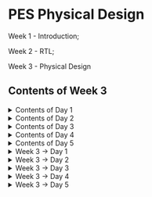 # PES Physical Design
Week 1 - Introduction;

Week 2 - RTL;

Week 3 - Physical Design


## Contents of Week 3
</details><details>
  <summary>Contents of Day 1</summary>
  
  ### Inception of open-source EDA, OpenLANE and Sky130 PDK 
  
 * How to talk to computers.
   * Introduction to QFN-48 Package, chip, pads, core, die and IPs
   * Introduction to RISC-V
   * From Software Applications to Hardware
* Soc Design and Openlane
    * Introduction to all components of open-source digital asic design
    * Simplified RTL2GDS flow
    * Introduction to OpenLANE and Strive chipsets
    * Introduction to OpenLANE detailed ASIC design flow
 * Open Source EDA Tools.
    * OpenLANE Directory structure in detail
    * Design Preparation Step
    * Review files after design prep and run synthesis
    * OpenLANE Project Git Link Description
    * Steps to characterize synthesis results

</details><details>
  <summary>Contents of Day 2</summary>
  
  ### Good floorplan vs bad floorplan and introduction to library cells
  * Chip Floor planning considerations.
    * Utilization factor and aspect ratio
    * Concept of pre-placed cells
    * De-coupling capacitors
    * Power planning
    * Pin placement and logical cell placement blockage
    * Steps to run floorplan using OpenLANE
    * Review floorplan files and steps to view floorplan
    * Review floorplan layout in Magic

* Library Binding and Placement.
   * Netlist binding and initial place design
   * Optimize placement using estimated wire-length and capacitanc
   * Final placement optimization
   * Need for libraries and characterization
   * Congestion aware placement using RePlAce

* Cell Design and Characterisation flow.
  * Inputs for cell design flow
  * Circuit design step
  * Layout design step
  * Typical characterization flow

* General timinig and Characterisation parameters.
  * Timing threshold definitions
  * Propagation delay and transition time

</details><details>
  <summary>Contents of Day 3</summary>
  
### Design library cell using Magic Layout and ngspice characterization
* Labs for CMOS inverter ngspice simulations.
   * IO placer revision
   * SPICE deck creation for CMOS inverter
   * SPICE simulation lab for CMOS inverter
   * Switching Threshold Vm
   * Static and dynamic simulation of CMOS inverter
   * Lab steps to git clone vsdstdcelldesign
* Inception of Layout CMOS fabrication process.
   * Create Active regions
   * Formation of N-well and P-well
   * Formation of gate terminal
   * Lightly doped drain (LDD) formation
   * Source and drain formation
   * Local interconnect formation
   * Higher level metal formation
   * Lab introduction to Sky130 basic layers layout and LEF using inverter
   * Lab steps to create std cell layout and extract spice netlist
* sky130 Tech file Labs
   * Lab steps to create final SPICE deck using Sky130 tech
   * Lab steps to characterize inverter using sky130 model files
   * Lab introduction to Magic tool options and DRC rules
   * Lab introduction to Sky130 pdk's and steps to download labs
   * Lab introduction to Magic and steps to load Sky130 tech-rules
   * Lab exercise to fix poly.9 error in Sky130 tech-file
   * Lab exercise to implement poly resistor spacing to diff and tap
   * Lab challenge exercise to describe DRC error as geometrical construct
   * Lab challenge to find missing or incorrect rules and fix them

</details><details>
  <summary>Contents of Day 4</summary>
  
### Pre-layout timing analysis and importance of good clock tree
* Timing modeling using delays.
   * Lab steps to convert grid info to track info
   * Lab steps to convert magic layout to std cell LEF
   * Introduction to timing libs and steps to include new cell in synthesis
   * Introduction to delay tables
   * Delay table usage Part 1
   * Delay table usage Part 2
   * Lab steps to configure synthesis settings to fix slack and include vsdinv
* Timing analysis with ideal clocks using openSTA
   * Setup timing analysis and introduction to flip-flop setup time
   * Introduction to clock jitter and uncertainty
   * Lab steps to configure OpenSTA for post-synth timing analysis
   * Lab steps to optimize synthesis to reduce setup violations
   * Lab steps to do basic timing ECO
* Clock tree synthesis TritonCTS and signal integrity.
   * Clock tree routing and buffering using H-Tree algorithm
   * Crosstalk and clock net shielding
   * Lab steps to run CTS using TritonCTS
   * Lab steps to verify CTS runs
* Timing analysis with real clocks using openTA
   * Setup timing analysis using real clocks
   * Hold timing analysis using real clocks
   * Lab steps to analyze timing with real clocks using OpenSTA
   * Lab steps to execute OpenSTA with right timing libraries and CTS assignment
   * Lab steps to observe impact of bigger CTS buffers on setup and hold timing

</details><details>
  <summary>Contents of Day 5</summary>
  
### Final steps for RTL2GDS using tritonRoute and openSTA
* Routing and Design rule check(DRC)
   * Introduction to Maze Routing and Lee's algorithm
   * Lee's Algorithm conclusio
   * Design Rule Check
* Power Distribution Network and routing.
   * Lab steps to build power distribution network
   * Lab steps from power straps to std cell powe
   * Basics of global and detail routing and configure TritonRoute
* TritonRoute Features.
   * TritonRoute feature 1 - Honors pre-processed route guides
   * TritonRoute Feature2 & 3 - Inter-guide connectivity and intra- & inter-layer routing
   * TritonRoute method to handle connectivity
   * Routing topology algorithm and final files list post-route
  
### Course
</details><details>
   <summary>  Week 3 -> Day 1 </summary>

   ### How to talk to computers.
   Any board is the processor/SoC with interfaces. Packages have predefined pins and these are connected to the chip using wires. Packages have components like pads (signals going inside the chip or out of the chip go through the pads), core (where all the digital logic sits),die, foundry IPs (like SRAM, ADC, DAC, PLL) and macros (like the SoC and SPI).
   
   Chip design 
   
   ![image](https://github.com/Shubhashree359/pes_pd/assets/142501263/a63f89c9-d705-4a6a-9057-e5d69cbfd519)
   
   let get inside a chip
   
   ![image](https://github.com/Shubhashree359/pes_pd/assets/142501263/270db554-ae5b-4077-8aeb-8b26f6dbc2a0)
   ![image](https://github.com/Shubhashree359/pes_pd/assets/142501263/392f63b6-3e0c-4f33-ac7a-790bc7017c7c)

   PADS - the ways signal comes inside or goes outside
   
CORE - all the digital logic recides

DIE - size of the chip

Foundry IP's - PLL,adc,dac,sram

foundry - factory where chip get manufactured

macros - Soc, SPI

ISA the way we talk to the computer

How to run a C Program on a cpu, there is a certain flow

RISC Architecture -> Implementation(RTL) -> Layout

C program -> Assemble Level program -> Machine level program

![image](https://github.com/Shubhashree359/pes_pd/assets/142501263/0ef7bac7-76fc-4991-94cc-065b2c3bc55e)

Applicatioin software -> System software -> Hardware

System software has complier and assembler

OS handles IO Operation, allocates memory ans low level system functions.

Application --> OS --> C code --> Complier --> ISA --> Assembler --> Binary Code --> Hardware

![image](https://github.com/Shubhashree359/pes_pd/assets/142501263/e2b9eedf-6f4a-4327-92ef-d803c0856c31)

ISA acts as the abstract interface between C language and the Hardware(Architecture of the Hardware)

ISA --> Assembler --> Binary --> RTL --> synthesis of RTL(netlist) --> Hardware(Physical Implementation of netlist

![image](https://github.com/Shubhashree359/pes_pd/assets/142501263/dcae4776-32de-4cca-831e-f8d6f8305b6d)

### SoC Design Using Openlane
ASIC - Application Specific Integrated Circits

TO build ASIC, we need
* RTL Design
* EDA Tools
* PDK Data

![image](https://github.com/Shubhashree359/pes_pd/assets/142501263/ecb28c75-782d-4c38-a116-9d4d8fb4a57e)

PDK(Process Design Kit) is the interface between the FAB and the designers. It contains process design rules, device models, digital standard cell libraries, IO libraries and much more

#### To go from RTL to GDS we need to follow the following steps:
 synthesis, floor/power planning, placement, clock tree synthesis, routing and sign off.

![image](https://github.com/Shubhashree359/pes_pd/assets/142501263/b2d5eb12-3bfe-40cc-8ed4-16434f1222dd)

* Synthesis – converts RTL into a circuit of components from the standard cell library.

* Floor and power planning – partition the chip die between different system building blocks and place the IO pads or define the dimensions, pin locations and routing tracks.

* Placement - place the cells on the floorplan rows. We have global and detailed placement.

* Clock tree synthesis – create clock distribution network with minimum clock skew.

* Routing – Implement interconnects using the available metal layers. We have global and detailed routing.

* Sign off – DRC, LVS and STA

### Intoduction to openLANE and Strives chipsets
 OpenLane is an automated RTL to GDSII flow based on several components including OpenROAD, Yosys, Magic, Netgen and custom methodology scripts for design exploration and optimization.

strive is a family of open everything SOC's->open EDA,PDK's,RTL

![image](https://github.com/Shubhashree359/pes_pd/assets/142501263/34b1a11e-b6f2-48b2-9533-34770c47ce06)

Main goal is to produce GDSII with no human intervention (no-human-in-the-loop),no LVS violations, no DRC violation.

OpenLANE can be used to harden macros and chips.

openLANE has 2 modes of operation->autonomous or interactive

openLANE has design space exploration

openLANE comes with large number of design examples,there are 43 with best configurations

### Introduction to OpenLANE detailed ASIC design flow

![image](https://github.com/Shubhashree359/pes_pd/assets/142501263/ee368cb7-0ae1-4d25-861b-0bf23fb242f2)

* RTL Synthesis with constraints is done using Yosys and abc
* The design exploration utility is also used for regression testing.
* Openlane can run 70 designs and compare the results and find the best one.
* Scan Insertion
* automatic Test Pattern Generation
* Test Patter Compaction
* Fault Coverage
* Fault Simulation
* Physical Implementation - F&PF,Placement,CTS,Routing
* Verification is performed everytime netlist is modified.
* LEC is used to formally confirm that the function did not change after modifying the netlist.
* Antenna Checker
* RC Extraction
* Static timing Analysis
* DRC and LVS

Tool we will be working on pdk variant called sky130_fd_sc_hd

* sky130 : is the process name
* fd : skywater foundary
* sc : standard cell
* hd(high density) : variant of pdk

we will be using sky130 pdk

![Screenshot 2023-09-18 225723](https://github.com/Shubhashree359/pes_pd/assets/142501263/450cbbf2-4bd3-42b2-8ba8-65b28efc3318)

tools and process files

![image](https://github.com/Shubhashree359/pes_pd/assets/142501263/e7bca9ba-6018-4694-83b5-2a130b66cd4c)

![image](https://github.com/Shubhashree359/pes_pd/assets/142501263/58653491-8461-4a6d-ae67-d09c51541fcb)

Design Preperation step First we go the the working directory
* cd Desktop/work/tools/
* cd openlane_working_dir/
* cd openlane

Now when we type the 
  docker
command a shell opens . In the shell we type 
  ./flow.tcl -interactive

![Screenshot 2023-09-18 230154](https://github.com/Shubhashree359/pes_pd/assets/142501263/f6afbbdb-32b6-4b93-85f3-5bda01ebb3ba)

list of designs already present in openlane

![Screenshot 2023-09-18 230410](https://github.com/Shubhashree359/pes_pd/assets/142501263/cb24c8d3-93fc-4a2a-975a-8726295d541a)

![image](https://github.com/Shubhashree359/pes_pd/assets/142501263/6e4cb501-97de-48ad-b919-2ef91e0c3543)

![image](https://github.com/Shubhashree359/pes_pd/assets/142501263/602ff361-cc4b-4bd3-bd1c-127e8ea2778b)

design setup stage(preparing stage)

prep -design picorv32a

![image](https://github.com/Shubhashree359/pes_pd/assets/142501263/d28bc095-8e29-4815-9860-ce1319332abc)

![image](https://github.com/Shubhashree359/pes_pd/assets/142501263/3f6a6cee-8289-49f5-ac0e-05283a9d81bc)

![image](https://github.com/Shubhashree359/pes_pd/assets/142501263/dd63de2d-fd0e-49a2-ba3c-c5a8c32e7f5c)

coming back to openlane

lets run the synthesis

run_synthesis

![image](https://github.com/Shubhashree359/pes_pd/assets/142501263/936f296b-8f13-4788-9a77-c3916705ee42)

We can observe the results in the runs folder

![image](https://github.com/Shubhashree359/pes_pd/assets/142501263/337c722d-139f-42e3-8bcd-a61aafe1d40e)

We are getting flip flop ratio as 10.843%

![image](https://github.com/Shubhashree359/pes_pd/assets/142501263/c0434bfa-e853-4792-a671-88387049bb9a)

Netlist generated

</details><details>
   <summary>  Week 3 -> Day 2 </summary>

## Contents of Day 2
* Chip Floor planning considerations.
* Library Binding and Placement
* Cell Design and Characterisation flow.
* General timinig and Characterisation parameters.
  
### Chip Floor planning considerations

How to come up with the Width and Height of the Core and Die.

![image](https://github.com/Shubhashree359/pes_pd/assets/142501263/e85fd5e9-e23e-4a40-8826-2ef3253faccd)

* Define the width and height of the core and die: we first begin with a netlist. Calculate the area occupied by the netlist on a silicon wafer. Inside the die, we have a core, where we place our digital logic. A die is a small semiconductor material specimen on which the fundamental circuit is fabricated. Utilization factor = area occupied by the netlist/total area of the core. Aspect ratio = height/width.

* Define the location of preplaced cells: Some cells perform certain tasks and can be re-instantiated multiple times like memory, clock gating cells, comparator, mux, and more. These IPs have user-defined locations and hence are placed on the chip before placement and routing which is why we refer to them as preplaced cells. The location of these cells is not modified during the PNR stages.

* surround pre-placed cells with decoupling capacitors: VDD takes care of the transition from 0 to 1. VSS takes care of the transition from 1 to 0. To connect VDD or VSS to the circuit we require wires, Since wires have physical dimensions, they will have resistance and inductances. These will reduce the supplied voltages. If the voltage drop is not in the noise margin range, the signal will be in an undefined area. So we can't guarantee that signal is 1 or 0. To prevent this, we add decoupling capacitors in parallel with the circuit. Every time the circuit switches, current is drawn from the capacitors. The RL network is used to replenish the charge in the capacitor.

* Power planning: When we have a bus of n bits and some logical operation must be done on it, the lines of the bus will either discharge or charge. When multiple capacitors discharge to VSS, the voltage of VSS might increase (ground bounce). When multiple capacitors charge to VDD, the voltage of VDD might decrease (voltage droop). Thus instead of power coming from one source, if it comes from multiple sources, we can avoid signals going into the undefined area.

* Pin placement: All input pins are on the left-hand side and all the output pins are on the right-hand side.

* Logical cell placement blockage: We block the area occupied by the pins to prevent the PNR tool from placing logical blocks where the pins are present.

* If installation of OpenLane was a local installation, use the following commands to set up magic and PDKs

For magic:

  sudo apt-get update
  sudo apt-get install magic
  
For PDK:
* git clone https://github.com/RTimothyEdwards/open_pdks.git git_open_pdks
* cd ~/git_open_pdks
* ./configure --enable-sky130-pdk --with-sky130-variants=all --prefix=/home/<unixusername>
* make
* make install

In this lab we are going to see the floorplan of our previously synthesized design picorv32a. Use the following commands.

* cd OpenLane
* sudo make mount
* ./flow.tcl -interactive
* package require openlane 0.9
* prep -design <file_name>
* run_synthesis
* run_floorplan

![image](https://github.com/Shubhashree359/pes_pd/assets/142501263/91b63e93-d6de-41f2-8dc7-8b5b8d6c0e6c)

Once floorplan is complete we need to open it in magic to view the floorplan

  cd ../OpenLane/designs/picorv32a/runs/<most_recent_run>/results/floorplan/
  magic -T ../git_open_pdks/sky130/magic/sky130.tech lef read ../OpenLane/designs/picorv32a/runs/<most_recent_run>/tmp/merged.nom.lef def read picorv32.def &

Once magic opens, we can see the cell. Use s and then v to center the floorplan. Use z to zoom in.

![image](https://github.com/Shubhashree359/pes_pd/assets/142501263/ef08025e-1946-484d-8353-6407909a79a1)

![image](https://github.com/Shubhashree359/pes_pd/assets/142501263/cfd192c6-bae2-43c8-9a73-e40803bbc399)


![image](https://github.com/Shubhashree359/pes_pd/assets/142501263/b3e82c5b-825d-4167-9255-59c36122666d)

## Library Binding and Placement

### Placement and routing
1) bind netlist withphysical cells

shape of the gates represent the functionality of the gates, inreality all gthe gates are represented as boxes each components are given proper shape library has all the height,width,delay informations of a particular cell and the required conditions of the cell,libraries can be further divided by shape/size and delay information. Libraries also contain various flavour of a particular cell

2) Placement 
   
![image](https://github.com/Shubhashree359/pes_pd/assets/142501263/d74ad652-d85a-4875-a358-5bc0d9d56e9c)

3) optimise placement
   ![image](https://github.com/Shubhashree359/pes_pd/assets/142501263/e3b8dd8f-1efd-4962-a47a-fd65804158a0)

We have to maintain signal integrity, so we use repeators,which are buffers that will re-condition the original signals make a new signal and replicates the original signal. There is loss of area despite maintainng signal integrity Signal integrity needs to be maintained in all the cells The distance between each cell is calculated by slew/ transition

![image](https://github.com/Shubhashree359/pes_pd/assets/142501263/15bd6ec9-4682-4da1-93c9-5310b94f6e23)

4) STA (static timing analysis
Library characterization and modelling Libraries provide standardized building blocks that enhance design productivity and reusability, while characterization provides the essential data needed to accurately model and simulate the behavior of these components, ensuring that the final design meets its performance, power, and reliability goals.

Congestion aware placement using RePlAce

Placement is of 2 tyoes detailed placement and global placement

![image](https://github.com/Shubhashree359/pes_pd/assets/142501263/2b2ab789-d6ea-44a3-9ad2-83f2e3a9a5e6)

![image](https://github.com/Shubhashree359/pes_pd/assets/142501263/d459717f-7408-4944-9068-2243c962e511)

![image](https://github.com/Shubhashree359/pes_pd/assets/142501263/2bdc4b41-b853-43de-8749-3044d356154f)

![image](https://github.com/Shubhashree359/pes_pd/assets/142501263/e8daebbc-128d-4b17-bf92-cd625cc4d990)

## Inputs for cell design flow
Cell design flow refers to the process of creating and optimizing individual digital logic cells that are part of a standard cell library. These libraries contain a set of pre-designed, characterized, and reusable logic gates, flip-flops, and other basic building blocks used in the design of integrated circuits. These libraries include PDK, DRC and LVS rules, SPICE models, libraries, user-defined specifications. User derfined specifications like Pin location, drawn gate lenght are added to the libarary by the library developer


![image](https://github.com/Shubhashree359/pes_pd/assets/142501263/171b85f1-d315-4bd5-81b3-fe21af7dd22b)

Circuit Design

Circuit design:Implment function using nmos and pmos and then derive the network graph. Derive the Euler's path and stick diagram from the graph.

![image](https://github.com/Shubhashree359/pes_pd/assets/142501263/a5a70b86-a257-4e35-b942-3b78404bb30f)

![image](https://github.com/Shubhashree359/pes_pd/assets/142501263/9914c054-d894-43da-999b-9b359af67f37)


Layout design Convert stick diagram according to the DRC rules Extraction of parasitics,extracted spice list

Characterization timing ,noise power.libs functions Read in the models and tech files and generate extracted spice Netlist. Read the subcircuits and attach power sources. Apply stimulus to characterization setup, provide neccesary output capacitance loads and provide neccesary simulation commands.

![image](https://github.com/Shubhashree359/pes_pd/assets/142501263/ff06bf27-fb0f-42e5-ac1f-f35cf1835eef)

## General timing characterization parameters

Timing threshold definitions

![image](https://github.com/Shubhashree359/pes_pd/assets/142501263/9e0456d5-8a30-4fc9-ba50-9d386a1ab269)

Propagation Delay The time difference between when the transitional input reaches 50% of its final value and when the output reaches 50% of its final value.

* Propagation delay=time(out_fall_thr)-time(in_rise_thr)

Transition Time The time it takes the signal to move between states is the transition time , where the time is measured between 10% and 90% or 20% to 80% of the signal levels.

* Rise transition time = time(slew_high_rise_thr) - time (slew_low_rise_thr )
* Fall transition time = time(slew_high_fall_thr) - time (slew_low_fall_thr)

  </details><details>
   <summary>  Week 3 -> Day 3 </summary>

* Labs for CMOS inverter ngspice simulations.
* Inception of Layout CMOS fabrication process.
* sky130 Tech file Labs

## Labs for CMOS inverter ngspice simulations

IO Placer revision PnR is a iterative flow and hence, we can make changes to the environment variables when required. For example we can change the pin configuration along the core from equvi distance randomly placed to someother placement.

SPICE deck creation for CMOS inverter

To simulate standard cells we need to create spice deck for our cell. The spice deck will contain

Component connectivity which include the substrate taps that tunes the threshold voltage of the MOS
Component values like values of PMOS and NMOS, Output load, Input Gate Voltage, supply voltage
Node names which are required to define the SPICE Netlist

![image](https://github.com/Shubhashree359/pes_pd/assets/142501263/40f389fc-6247-4c3a-9f9a-8c16dd3bc20a)

Switching Threshold of a CMOS Inverter CMOS cells have three modes of operation:

Cutoff - No inversion Triode - Inversion but no pinchoff in channel Saturation - Inversion and pinchoff in channel

The voltages at which the switch between the modes of operation happens is dependent on the threshold voltage of the device. Threshold voltage is a function of the W/L ratio of a device, therefore varying the W/L ratio will vary the output waveform of CMOS devices. To enable efficient description of the varying waveforms a single parameter called switching threshold is used. Switching threshold is defined at the intersection of Vin = Vout.

![image](https://github.com/Shubhashree359/pes_pd/assets/142501263/2c0eb6b7-e508-4a0b-8fe2-ee6e438883a9)

![image](https://github.com/Shubhashree359/pes_pd/assets/142501263/969e6148-6891-4205-a7e2-5045bc386c15)

### Static and dynamic simulation of CMOS inverter

![image](https://github.com/Shubhashree359/pes_pd/assets/142501263/91381f65-f02f-470b-a588-04611e8b3cb3)

![image](https://github.com/Shubhashree359/pes_pd/assets/142501263/9dcbbdd1-a48e-4237-957d-60640a39cb99)

### steps to git clone vsdstdcelldesign

Cloning repository
  git clone https://github.com/nickson-jose/vsdstdcelldesign.git

![image](https://github.com/Shubhashree359/pes_pd/assets/142501263/3a8551d3-46d7-4f18-83ef-6f0428e4548e)

command for layout
  magic -T sky130A.tech sky130_inv.mag &

![image](https://github.com/Shubhashree359/pes_pd/assets/142501263/2dbe25a6-ad4a-49ff-b2a4-bf450189a10f)

![image](https://github.com/Shubhashree359/pes_pd/assets/142501263/e0f82380-70fe-4607-aa4a-29cb5deadc51)

## Inception of Layout and CMOS Fabrication Process

### 16 mask CMOS process
## 1. Substrate Selection: 
* In the initial phase, the appropriate semiconductor substrate is chosen.
* P-Type substrate with resistivity around (5-50 ohm) doping level (10^15 cm^-3) and orientation (100).
* Note that substrate doping should be less than well doping (used to fabricate NMOS and PMOS)

![image](https://github.com/Shubhashree359/pes_pd/assets/142501263/1529bde9-cced-4b7b-8b76-f1444037371b)

## 2. Create active resistance
* This step creates pockets for NMOS and PMOS
* to isolate the active regions for transistors SiO2 and Si3N2 deposited. Pockets created using photoresist and lithography.

![image](https://github.com/Shubhashree359/pes_pd/assets/142501263/e9f9833e-449c-4619-8392-9bdd53edfb88)

## 3. Nwell & Pwell formation : 
* P-well formation involves photolithography and ion implantation of p-type Boron material into the p-substrate.N-well is formed similarly with n-type Phosphorus material.
* Apply photoresist, apply mask that covers NMOS
* Expose to UV, Wash, remove mask, appl boron(p-type) using Ion Implantation at an energy of 200Kev(for diffusion)
* repeat it for the other half using phosphorous @400Kev because phosphorous is heavier
* Wells have been created but the depth is low. Therefore subject it to high temperature furnace which increases the well depth.

![image](https://github.com/Shubhashree359/pes_pd/assets/142501263/e57135e6-12dd-4b2e-8577-ef487709b17f)

## 4. Formation of Gate
* We repeat the step 3 but at low energy with p-type implant as boron @60Kev and n-type implant as Arsenic.
* Due to this The SiO2 is damaged as the dopants penetrate through it.
* Therefore original SiO2 is etched out using dilute HF solution and regrown to give high quality oxide(~10 nm thin)
* Finally for the gate to form, apply N-type ion implants for low gate resistance.
* Now mask on small width of Nwell and PWell above SiO2 and perform photolithography
* Gate Formation is Done

![image](https://github.com/Shubhashree359/pes_pd/assets/142501263/0e0fa297-0485-4fa8-8483-be90777aac7e)

## 5. Lighlt Doped Drain Formation(LDD Formation)
* On the surface of SiO2 corresponding to NWell, apply photoresist, mask it, put phosphorous to make N-Implant on p-well(N-)
* Similarly do it for the other side using boron that forms (p-) implant
* This LDD has to be protected from further process
* so, Deposit 0.1um thick SiO2 on full structure and etch out using plasma anisotropic etching that results in formation of side wall spacers.

![image](https://github.com/Shubhashree359/pes_pd/assets/142501263/2668b75a-759a-4917-9b21-2ff1f86138dc)

## 6. Source and Drain Formation
* Mask Nwell structure, deposit arsenic @75KeV that forms an N+ implant on Pwell
* use boron for P+ implant formation on Nwell
* Subject it to high temperature furnace that results in required thickness of N+,P+,N-,P- implants.

![image](https://github.com/Shubhashree359/pes_pd/assets/142501263/90d8cff6-2bc2-4a5d-b5f7-f236c313366e)

## 7. Steps to form contacts and interconnects
* Etch thin SiO2 oxide in HF solution
* Deposit Titanium of wafer surface using sputtering all over the structure
* Wafer heated at 600-700 degree in ambient N2 environment for 60 sec that reults in low resistance TiSi2 where the gate of both MOS is present.
* At the other places, TiN is formed that's used for local communication
* Etch off TiN on and half around gate structure of both MOS using RCA Cleaning

![image](https://github.com/Shubhashree359/pes_pd/assets/142501263/e7bc9978-44a1-4e7b-8586-aad2ed74fd19)

## 8. Higher level metal formation
* On the resulted structure, deposit a thick layer of (1um) SiO2 doped with P/B known as phosphoborosilicate glass
* To make the added surface plain, use CMP (Chemical Metal Polishing)
* For the creation of contact pins, proper holes with contacts have to be made
* this can be done using Al, W and TiN layer depositions.
* Deposit a layer of Si3N4 that acts as dielectric to protect the chip.

![image](https://github.com/Shubhashree359/pes_pd/assets/142501263/4b6350e2-df90-4d9b-ade5-1d4b906194c6)

9. Final STructure

![image](https://github.com/Shubhashree359/pes_pd/assets/142501263/475a871d-876a-404a-a803-ee0185b72c30)

## Lab introduction to sky130 basic layers layout ns LEF usinf inverter

![image](https://github.com/Shubhashree359/pes_pd/assets/142501263/2c813bfa-816d-4493-891e-f743b8f16fde)

* select a region from the layout, go to the console and type 
  what
 to display the information of selected area
* To select a region, place cursor on that point and press 's'. More the number of times you press 's', higher the abstraction selected.

![image](https://github.com/Shubhashree359/pes_pd/assets/142501263/77f99964-26b5-4b57-9fa2-52ec2527f287)

### DRC Errors

DRC errors in magic will be highlighted with white dotted lines:

To identify DRC errors select DRC find next error: it will be displayed on the tkcon window

Extracting to SPICE Command

  extract all
  ext2spice cthresh 0 rthresh 0

cthresh and rthresh are used to extract all parasatic capacitances.

![image](https://github.com/Shubhashree359/pes_pd/assets/142501263/c5638f57-04c2-48e9-9705-2bafa0ffcf87)

spice file:

![image](https://github.com/Shubhashree359/pes_pd/assets/142501263/971590cb-2ff9-4d5d-9c26-1b76c648467b)

## Sky130 Tech File Labs
### Lab steps to create final SPICE deck using Sky130 tech

![image](https://github.com/Shubhashree359/pes_pd/assets/142501263/971590cb-2ff9-4d5d-9c26-1b76c648467b)

from this file we can see the contents of pmos and nmos as shown.

Y is gate A is drain and then we source followed by the substrate.

we modify this by mentioning the transition times and the various parameters of ground and source as shown below:

![image](https://github.com/Shubhashree359/pes_pd/assets/142501263/7ba1eef0-9d0b-47e7-9322-c84dde408d79)

run this file using ngspice:

![image](https://github.com/Shubhashree359/pes_pd/assets/142501263/e3caf573-cb43-40de-9af9-29cbb5f42dd1)

### Lab steps to characterize inverter using sky130 model files

plot output vs time in ngspice

![image](https://github.com/Shubhashree359/pes_pd/assets/142501263/1df92ef7-d7eb-47e1-9d7f-70cd6ea9c36b)

we see that the output y red line is slightly shifted we can see this by zooming into it as shown below:

![image](https://github.com/Shubhashree359/pes_pd/assets/142501263/466ac047-1329-41ce-ad8f-2df54630b961)

### Lab introduction to Magic tool options and DRC rules
Magic is a venerable VLSI layout tool, written in the 1980's at Berkeley by John Ousterhout, now famous primarily for writing the scripting interpreter language Tcl. Due largely in part to its liberal Berkeley open-source license, magic has remained popular with universities and small companies. The open- source license has allowed VLSI engineers with a bent toward programming to implement clever ideas and help magic stay abreast of fabrication technology. However, it is the well thought-out core algorithms which lend to magic the greatest part of its popularity. Magic is widely cited as being the easiest tool to use for circuit layout, even for people who ultimately rely on commercial tools for their product design flow.

  http://opencircuitdesign.com/magic/

### Lab introduction to Sky130 pdk's and steps to download labs
we download the tech files of the labs using the command wget http://opencircuitdesign.com/open_pdks/archive/drc_tests.tgz which we will be using in magic 

![image](https://github.com/Shubhashree359/pes_pd/assets/142501263/d7791781-05d4-423f-a1f6-3c4b36d7f470)

these are tar files that contain the tech files for the magic labs.

Commands to open magic

magic -d XR

![image](https://github.com/Shubhashree359/pes_pd/assets/142501263/ecfa26a0-189f-41a5-953a-29623a575e81)

To see DRC error select area and type drc why in tkcon

![image](https://github.com/Shubhashree359/pes_pd/assets/142501263/03a3bd44-d50f-4189-834d-ce2d7f57dd91)

To fix the error open the sky130A.tech file using a editor and search for poly.9

![image](https://github.com/Shubhashree359/pes_pd/assets/142501263/8499b5ea-9525-40bc-a67e-a2d19fd5f766)

Now load the sky130A.tech file again and type the command drc check

![image](https://github.com/Shubhashree359/pes_pd/assets/142501263/de751a81-a3d1-444c-acef-08dff41d0e20)

DRC error as geometrical construct

Open the nwell.mag file in magic. Seletch the nwell.6 and type the commands

cif ostyle drc cif see dnwell_shrink cif see dnwell_missing

![image](https://github.com/Shubhashree359/pes_pd/assets/142501263/554ceca4-d177-4b76-b5c1-dbdf377a5e37)

ERROR

![image](https://github.com/Shubhashree359/pes_pd/assets/142501263/87367f95-936b-4d18-a05b-5e70621f6d26)

FIXING THE ERROR

![image](https://github.com/Shubhashree359/pes_pd/assets/142501263/97b1b3fc-6cfa-4b90-a399-b6be56708df8)

Now save the file and run DRC check

![image](https://github.com/Shubhashree359/pes_pd/assets/142501263/23bf3386-cc4b-4056-9c53-8f1c448716ca)

</details><details>
   <summary>  Week 3 -> Day 4 </summary>

## Contents of Day 4
* Timing modeling using delays.
* Timing analysis with ideal clocks using openSTA
* Clock tree synthesis TritonCTS and signal integrity.
* Timing analysis with real clocks using openTA

### Timing modeling using delay table

</details><details>
   <summary>  Week 3 -> Day 5 </summary>




































